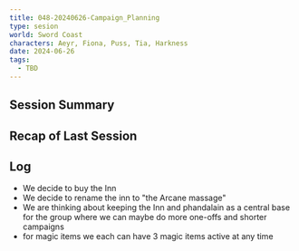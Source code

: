```yaml
---
title: 048-20240626-Campaign_Planning
type: sesion
world: Sword Coast
characters: Aeyr, Fiona, Puss, Tia, Harkness
date: 2024-06-26
tags:
  - TBD
---
```


## Session Summary

## Recap of Last Session

## Log

- We decide to buy the Inn
- We decide to rename the inn to "the Arcane massage"
- We are thinking about keeping the Inn and phandalain as a central base for the group where we can maybe do more one-offs and shorter campaigns
- for magic items we each can have 3 magic items active at any time